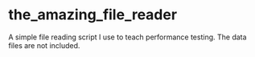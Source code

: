 the_amazing_file_reader
=======================

A simple file reading script I use to teach performance testing. The data files are not included.